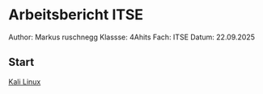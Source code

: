 # Arbeitsbericht ITSE

Author: Markus ruschnegg
Klassse: 4Ahits
Fach: ITSE
Datum: 22.09.2025


## Start

[Kali Linux](img/Kali-Linux.png)




